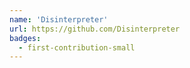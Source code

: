 ```yaml
---
name: 'Disinterpreter'
url: https://github.com/Disinterpreter
badges:
  - first-contribution-small
---
```

